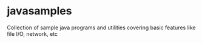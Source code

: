 javasamples
===========

Collection of sample java programs and utilities covering basic features like file I/O, network, etc